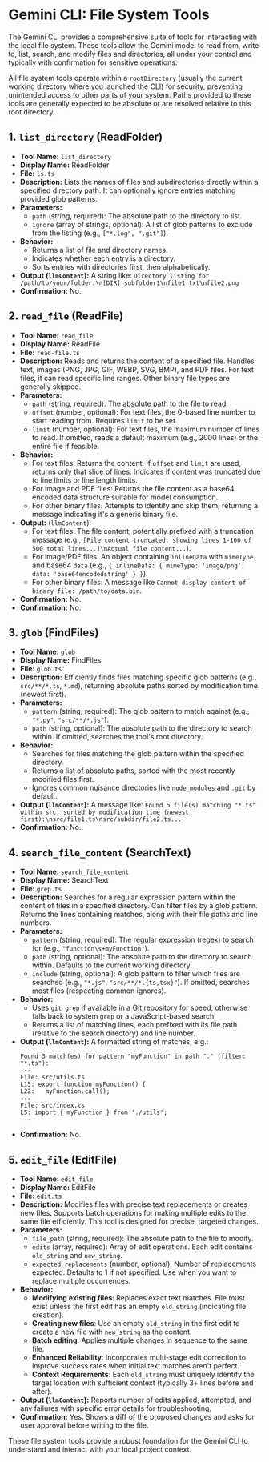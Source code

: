 # Gemini CLI: File System Tools

The Gemini CLI provides a comprehensive suite of tools for interacting with the local file system. These tools allow the Gemini model to read from, write to, list, search, and modify files and directories, all under your control and typically with confirmation for sensitive operations.

All file system tools operate within a `rootDirectory` (usually the current working directory where you launched the CLI) for security, preventing unintended access to other parts of your system. Paths provided to these tools are generally expected to be absolute or are resolved relative to this root directory.

## 1. `list_directory` (ReadFolder)

- **Tool Name:** `list_directory`
- **Display Name:** ReadFolder
- **File:** `ls.ts`
- **Description:** Lists the names of files and subdirectories directly within a specified directory path. It can optionally ignore entries matching provided glob patterns.
- **Parameters:**
  - `path` (string, required): The absolute path to the directory to list.
  - `ignore` (array of strings, optional): A list of glob patterns to exclude from the listing (e.g., `["*.log", ".git"]`).
- **Behavior:**
  - Returns a list of file and directory names.
  - Indicates whether each entry is a directory.
  - Sorts entries with directories first, then alphabetically.
- **Output (`llmContent`):** A string like: `Directory listing for /path/to/your/folder:\n[DIR] subfolder1\nfile1.txt\nfile2.png`
- **Confirmation:** No.

## 2. `read_file` (ReadFile)

- **Tool Name:** `read_file`
- **Display Name:** ReadFile
- **File:** `read-file.ts`
- **Description:** Reads and returns the content of a specified file. Handles text, images (PNG, JPG, GIF, WEBP, SVG, BMP), and PDF files. For text files, it can read specific line ranges. Other binary file types are generally skipped.
- **Parameters:**
  - `path` (string, required): The absolute path to the file to read.
  - `offset` (number, optional): For text files, the 0-based line number to start reading from. Requires `limit` to be set.
  - `limit` (number, optional): For text files, the maximum number of lines to read. If omitted, reads a default maximum (e.g., 2000 lines) or the entire file if feasible.
- **Behavior:**
  - For text files: Returns the content. If `offset` and `limit` are used, returns only that slice of lines. Indicates if content was truncated due to line limits or line length limits.
  - For image and PDF files: Returns the file content as a base64 encoded data structure suitable for model consumption.
  - For other binary files: Attempts to identify and skip them, returning a message indicating it's a generic binary file.
- **Output:** (`llmContent`):
  - For text files: The file content, potentially prefixed with a truncation message (e.g., `[File content truncated: showing lines 1-100 of 500 total lines...]\nActual file content...`).
  - For image/PDF files: An object containing `inlineData` with `mimeType` and base64 `data` (e.g., `{ inlineData: { mimeType: 'image/png', data: 'base64encodedstring' } }`).
  - For other binary files: A message like `Cannot display content of binary file: /path/to/data.bin`.
- **Confirmation:** No.
- **Confirmation:** No.

## 3. `glob` (FindFiles)

- **Tool Name:** `glob`
- **Display Name:** FindFiles
- **File:** `glob.ts`
- **Description:** Efficiently finds files matching specific glob patterns (e.g., `src/**/*.ts`, `*.md`), returning absolute paths sorted by modification time (newest first).
- **Parameters:**
  - `pattern` (string, required): The glob pattern to match against (e.g., `"*.py"`, `"src/**/*.js"`).
  - `path` (string, optional): The absolute path to the directory to search within. If omitted, searches the tool's root directory.
- **Behavior:**
  - Searches for files matching the glob pattern within the specified directory.
  - Returns a list of absolute paths, sorted with the most recently modified files first.
  - Ignores common nuisance directories like `node_modules` and `.git` by default.
- **Output (`llmContent`):** A message like: `Found 5 file(s) matching "*.ts" within src, sorted by modification time (newest first):\nsrc/file1.ts\nsrc/subdir/file2.ts...`
- **Confirmation:** No.

## 4. `search_file_content` (SearchText)

- **Tool Name:** `search_file_content`
- **Display Name:** SearchText
- **File:** `grep.ts`
- **Description:** Searches for a regular expression pattern within the content of files in a specified directory. Can filter files by a glob pattern. Returns the lines containing matches, along with their file paths and line numbers.
- **Parameters:**
  - `pattern` (string, required): The regular expression (regex) to search for (e.g., `"function\s+myFunction"`).
  - `path` (string, optional): The absolute path to the directory to search within. Defaults to the current working directory.
  - `include` (string, optional): A glob pattern to filter which files are searched (e.g., `"*.js"`, `"src/**/*.{ts,tsx}"`). If omitted, searches most files (respecting common ignores).
- **Behavior:**
  - Uses `git grep` if available in a Git repository for speed, otherwise falls back to system `grep` or a JavaScript-based search.
  - Returns a list of matching lines, each prefixed with its file path (relative to the search directory) and line number.
- **Output (`llmContent`):** A formatted string of matches, e.g.:
  ```
  Found 3 match(es) for pattern "myFunction" in path "." (filter: "*.ts"):
  ---
  File: src/utils.ts
  L15: export function myFunction() {
  L22:   myFunction.call();
  ---
  File: src/index.ts
  L5: import { myFunction } from './utils';
  ---
  ```
- **Confirmation:** No.

## 5. `edit_file` (EditFile)

- **Tool Name:** `edit_file`
- **Display Name:** EditFile
- **File:** `edit.ts`
- **Description:** Modifies files with precise text replacements or creates new files. Supports batch operations for making multiple edits to the same file efficiently. This tool is designed for precise, targeted changes.
- **Parameters:**
  - `file_path` (string, required): The absolute path to the file to modify.
  - `edits` (array, required): Array of edit operations. Each edit contains `old_string` and `new_string`.
  - `expected_replacements` (number, optional): Number of replacements expected. Defaults to 1 if not specified. Use when you want to replace multiple occurrences.
- **Behavior:**
  - **Modifying existing files**: Replaces exact text matches. File must exist unless the first edit has an empty `old_string` (indicating file creation).
  - **Creating new files**: Use an empty `old_string` in the first edit to create a new file with `new_string` as the content.
  - **Batch editing**: Applies multiple changes in sequence to the same file.
  - **Enhanced Reliability**: Incorporates multi-stage edit correction to improve success rates when initial text matches aren't perfect.
  - **Context Requirements**: Each `old_string` must uniquely identify the target location with sufficient context (typically 3+ lines before and after).
- **Output (`llmContent`):** Reports number of edits applied, attempted, and any failures with specific error details for troubleshooting.
- **Confirmation:** Yes. Shows a diff of the proposed changes and asks for user approval before writing to the file.

These file system tools provide a robust foundation for the Gemini CLI to understand and interact with your local project context.
